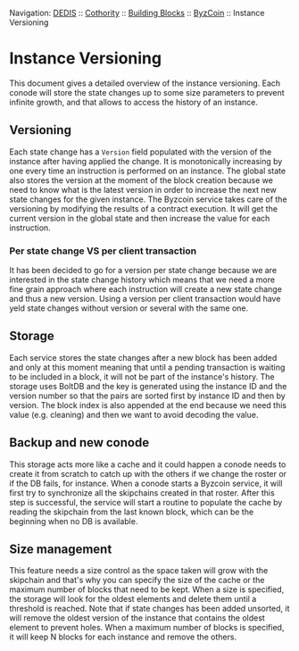 Navigation: [DEDIS](https://github.com/dedis/doc/tree/master/README.md) ::
[Cothority](https://github.com/dedis/cothority/tree/master/README.md) ::
[Building Blocks](https://github.com/dedis/cothority/tree/master/doc/BuildingBlocks.md) ::
[ByzCoin](README.md) ::
Instance Versioning

# Instance Versioning

This document gives a detailed overview of the instance versioning. Each conode
will store the state changes up to some size parameters to prevent infinite
growth, and that allows to access the history of an instance.

## Versioning

Each state change has a `Version` field populated with the version of the instance
after having applied the change. It is monotonically increasing by one every time
an instruction is performed on an instance.
The global state also stores the version at the moment of the block creation because
we need to know what is the latest version in order to increase the next new
state changes for the given instance.
The Byzcoin service takes care of the versioning by modifying the results of a
contract execution. It will get the current version in the global state and then
increase the value for each instruction.

### Per state change VS per client transaction

It has been decided to go for a version per state change because we are interested
in the state change history which means that we need a more fine grain approach
where each instruction will create a new state change and thus a new version.
Using a version per client transaction would have yeld state changes without
version or several with the same one.

## Storage

Each service stores the state changes after a new block has been added and only
at this moment meaning that until a pending transaction is waiting to be included
in a block, it will not be part of the instance's history.
The storage uses BoltDB and the key is generated using the instance ID and the
version number so that the pairs are sorted first by instance ID and then by
version. The block index is also appended at the end because we need this
value (e.g. cleaning) and then we want to avoid decoding the value.

## Backup and new conode

This storage acts more like a cache and it could happen a conode needs to create it
from scratch to catch up with the others if we change the roster or if the DB fails,
for instance.
When a conode starts a Byzcoin service, it will first try to synchronize all the
skipchains created in that roster. After this step is successful, the service will
start a routine to populate the cache by reading the skipchain from the last known
block, which can be the beginning when no DB is available.

## Size management

This feature needs a size control as the space taken will grow with the skipchain and
that's why you can specify the size of the cache or the maximum number of blocks that
need to be kept. When a size is specified, the storage will look for the oldest 
elements and delete them until a threshold is reached. Note that if state
changes has been added unsorted, it will remove the oldest version of the instance
that contains the oldest element to prevent holes. When a maximum number of blocks
is specified, it will keep N blocks for each instance and remove the others.
